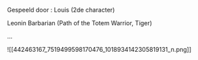 Gespeeld door : Louis (2de character)

Leonin Barbarian (Path of the Totem Warrior, Tiger)

...

![[442463167_7519499598170476_1018934142305819131_n.png]]
